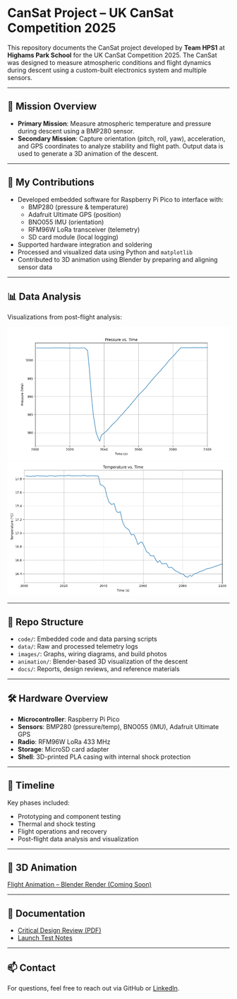# CanSat Project – UK CanSat Competition 2025

This repository documents the CanSat project developed by **Team HPS1** at **Highams Park School** for the UK CanSat Competition 2025. The CanSat was designed to measure atmospheric conditions and flight dynamics during descent using a custom-built electronics system and multiple sensors.

---

## 🚀 Mission Overview

- **Primary Mission**: Measure atmospheric temperature and pressure during descent using a BMP280 sensor.
- **Secondary Mission**: Capture orientation (pitch, roll, yaw), acceleration, and GPS coordinates to analyze stability and flight path. Output data is used to generate a 3D animation of the descent.

---

## 🧠 My Contributions

- Developed embedded software for Raspberry Pi Pico to interface with:
  - BMP280 (pressure & temperature)
  - Adafruit Ultimate GPS (position)
  - BNO055 IMU (orientation)
  - RFM96W LoRa transceiver (telemetry)
  - SD card module (local logging)
- Supported hardware integration and soldering
- Processed and visualized data using Python and `matplotlib`
- Contributed to 3D animation using Blender by preparing and aligning sensor data

---

## 📊 Data Analysis

Visualizations from post-flight analysis:

<p align="center">
  <img src="Images/graphs/Pressure Vs Time.png" width="600">
  <img src="Images/graphs/Temperature Vs Time.png" width="600">
</p>

---

## 📂 Repo Structure

- `code/`: Embedded code and data parsing scripts
- `data/`: Raw and processed telemetry logs
- `images/`: Graphs, wiring diagrams, and build photos
- `animation/`: Blender-based 3D visualization of the descent
- `docs/`: Reports, design reviews, and reference materials

---

## 🛠️ Hardware Overview

- **Microcontroller**: Raspberry Pi Pico
- **Sensors**: BMP280 (pressure/temp), BNO055 (IMU), Adafruit Ultimate GPS
- **Radio**: RFM96W LoRa 433 MHz
- **Storage**: MicroSD card adapter
- **Shell**: 3D-printed PLA casing with internal shock protection

---

## 📅 Timeline

Key phases included:
- Prototyping and component testing
- Thermal and shock testing
- Flight operations and recovery
- Post-flight data analysis and visualization

---

## 🎥 3D Animation

[Flight Animation – Blender Render (Coming Soon)](animation/flight_animation.mp4)

---

## 📘 Documentation

- [Critical Design Review (PDF)](docs/Final_Report.pdf)
- [Launch Test Notes](docs/launch_notes.pdf)

---

## 📫 Contact

For questions, feel free to reach out via GitHub or [LinkedIn](#).

